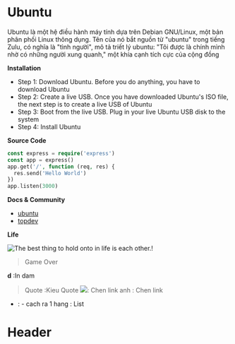 # Ubuntu


Ubuntu là một hệ điều hành máy tính dựa trên Debian GNU/Linux, một bản phân phối Linux thông dụng. Tên của nó bắt nguồn từ "ubuntu" trong tiếng Zulu, có nghĩa là "tình người", mô tả triết lý ubuntu: "Tôi được là chính mình nhờ có những người xung quanh," một khía cạnh tích cực của cộng đồng

**Installation** 
- Step 1: Download Ubuntu. Before you do anything, you have to download Ubuntu
- Step 2: Create a live USB. Once you have downloaded Ubuntu's ISO file, the next step is to create a live USB of Ubuntu
- Step 3: Boot from the live USB. Plug in your live Ubuntu USB disk to the system
- Step 4: Install Ubuntu

**Source Code**
```php
const express = require('express')
const app = express()
app.get('/', function (req, res) {
  res.send('Hello World')
})
app.listen(3000)
```

**Docs & Community**
- [ubuntu](https://itsfoss.com/install-ubuntu/)
- [topdev](https://topdev.vn)

**Life**

![The best thing to hold onto in life is each other.!](https://techmaster.vn/resources/image/logo.png)

>Game Over

**d** :In dam
>Quote :Kieu Quote
![](link): Chen link anh
[](link): Chen link
- : - cach ra 1 hang : List
# Header
